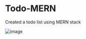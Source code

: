 # Todo-MERN
Created a todo list using MERN stack

![image](https://user-images.githubusercontent.com/83229873/184626793-dc5b55b2-a487-41e4-b69e-65a33c6b75a6.png)
